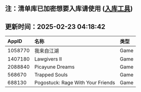## 注：清单库已加密想要入库请使用 ([入库工具](https://github.com/BlankTMing/ManifestAutoUpdate/releases))

## 更新时间：2025-02-23 04:18:42
| AppID | 名称 | 类型  |
| :-------------------- | :----------------------------- | :----------- |
| 1058770 | 我来自江湖| Game |
| 1407180 | Lawgivers II| Game |
| 2088840 | Picayune Dreams| Game |
| 568670 | Trapped Souls| Game |
| 688130 | Pogostuck: Rage With Your Friends| Game |
